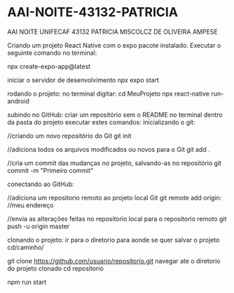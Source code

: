 # AAI-NOITE-43132-PATRICIA
AAI NOITE UNIFECAF 43132 PATRICIA MISCOLCZ DE OLIVEIRA AMPESE

Criando um projeto React Native com o expo pacote instalado. Executar o seguinte comando no terminal:

npx create-expo-app@latest

iniciar o servidor de desenvolvimento
npx expo start

rodando o projeto:
no terminal digitar:
cd MeuProjeto
npx react-native run-android

subindo no GitHub:
criar um repositório sem o README
no terminal dentro da pasta do projeto executar estes comandos:
inicializando o git:

//criando um novo repositório do Git
git init

//adiciona todos os arquivos modificados ou novos para o Git
git add .

//cria um commit das mudanças no projeto, salvando-as no repositório
git commit -m "Primeiro commit"

conectando ao GitHub:

//adiciona um repositorio remoto ao projeto local Git
git remote add origin: //meu endereço

//envia as alterações feitas no repositorio local para o repositorio remoto
git push -u origin master

clonando o projeto:
ir para o diretorio para aonde se quer salvar o projeto
cd/caminho/

git clone https://github.com/usuario/repositorio.git
navegar ate o diretorio do projeto clonado
cd repositorio

npm run start 
